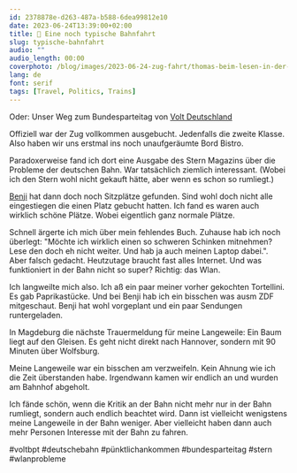 ```yaml
---
id: 2378878e-d263-487a-b588-6dea99812e10
date: 2023-06-24T13:39:00+02:00
title: 🚂 Eine noch typische Bahnfahrt
slug: typische-bahnfahrt
audio: ""
audio_length: 00:00
coverphoto: /blog/images/2023-06-24-zug-fahrt/thomas-beim-lesen-in-der-bahn.png
lang: de
font: serif
tags: [Travel, Politics, Trains]
---
```


Oder: Unser Weg zum Bundesparteitag von [Volt Deutschland](https://voltdeutschland.org/)

Offiziell war der Zug vollkommen ausgebucht. Jedenfalls die zweite Klasse. Also haben wir uns erstmal ins noch unaufgeräumte Bord Bistro.

Paradoxerweise fand ich dort eine Ausgabe des Stern Magazins über die Probleme der deutschen Bahn. War tatsächlich ziemlich interessant. (Wobei ich den Stern wohl nicht gekauft hätte, aber wenn es schon so rumliegt.)

[Benji](https://www.instagram.com/benjamin.koerner/) hat dann doch noch Sitzplätze gefunden. Sind wohl doch nicht alle eingestiegen die einen Platz gebucht hatten. Ich fand es waren auch wirklich schöne Plätze. Wobei eigentlich ganz normale Plätze.

Schnell ärgerte ich mich über mein fehlendes Buch. Zuhause hab ich noch überlegt: "Möchte ich wirklich einen so schweren Schinken mitnehmen? Lese den doch eh nicht weiter. Und hab ja auch meinen Laptop dabei.".
Aber falsch gedacht. Heutzutage braucht fast alles Internet. Und was funktioniert in der Bahn nicht so super? Richtig: das Wlan.

Ich langweilte mich also. Ich aß ein paar meiner vorher gekochten Tortellini. Es gab Paprikastücke. Und bei Benji hab ich ein bisschen was ausm ZDF mitgeschaut. Benji hat wohl vorgeplant und ein paar Sendungen runtergeladen.

In Magdeburg die nächste Trauermeldung für meine Langeweile: Ein Baum liegt auf den Gleisen. Es geht nicht direkt nach Hannover, sondern mit 90 Minuten über Wolfsburg.

Meine Langeweile war ein bisschen am verzweifeln. Kein Ahnung wie ich die Zeit überstanden habe. Irgendwann kamen wir endlich an und wurden am Bahnhof abgeholt.

Ich fände schön, wenn die Kritik an der Bahn nicht mehr nur in der Bahn rumliegt, sondern auch endlich beachtet wird.
Dann ist vielleicht wenigstens meine Langeweile in der Bahn weniger. Aber vielleicht haben dann auch mehr Personen Interesse mit der Bahn zu fahren.

 #voltbpt #deutschebahn #pünktlichankommen #bundesparteitag #stern #wlanprobleme
